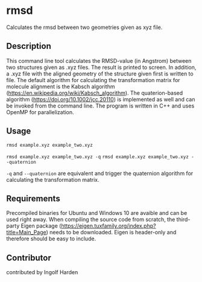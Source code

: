 # rmsd
Calculates the rmsd between two geometries given as xyz file.

## Description

This command line tool calculates the RMSD-value (in Angstrom) between two structures given as .xyz files. The result is printed to screen. In addition, a .xyz file with the aligned geometry of the structure given first is written to file.
The default algorithm for calculating the transformation matrix for molecule alignment is the Kabsch algorithm (https://en.wikipedia.org/wiki/Kabsch_algorithm).
The quaterion-based algorithm (https://doi.org/10.1002/jcc.20110) is implemented as well and can be invoked from the command line. The program is written in C++ and uses OpenMP for parallelization.

## Usage

`rmsd example.xyz example_two.xyz`

`rmsd example.xyz example_two.xyz -q`
`rmsd example.xyz example_two.xyz --quaternion`

`-q` and `--quaternion` are equivalent and trigger the quaternion algorithm for calculating the transformation matrix.

## Requirements

Precompiled binaries for Ubuntu and Windows 10 are avaible and can be used right away. When compiling the source code from scratch, the third-party Eigen package (https://eigen.tuxfamily.org/index.php?title=Main_Page) needs to be downloaded. Eigen is header-only and therefore should be easy to include.

## Contributor

contributed by Ingolf Harden
